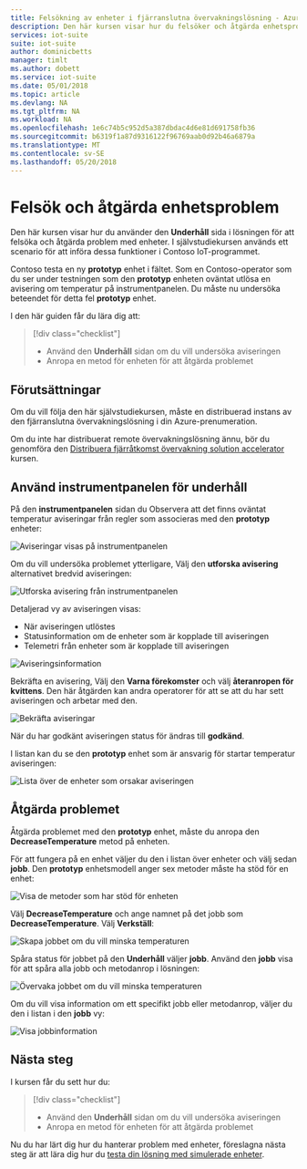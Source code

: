 ```yaml
---
title: Felsökning av enheter i fjärranslutna övervakningslösning - Azure | Microsoft Docs
description: Den här kursen visar hur du felsöker och åtgärda enhetsproblem med i fjärranslutna övervakningslösning.
services: iot-suite
suite: iot-suite
author: dominicbetts
manager: timlt
ms.author: dobett
ms.service: iot-suite
ms.date: 05/01/2018
ms.topic: article
ms.devlang: NA
ms.tgt_pltfrm: NA
ms.workload: NA
ms.openlocfilehash: 1e6c74b5c952d5a387dbdac4d6e81d691758fb36
ms.sourcegitcommit: b6319f1a87d9316122f96769aab0d92b46a6879a
ms.translationtype: MT
ms.contentlocale: sv-SE
ms.lasthandoff: 05/20/2018
---
```

# <a name="troubleshoot-and-remediate-device-issues"></a>Felsök och åtgärda enhetsproblem

Den här kursen visar hur du använder den **Underhåll** sida i lösningen för att felsöka och åtgärda problem med enheter. I självstudiekursen används ett scenario för att införa dessa funktioner i Contoso IoT-programmet.

Contoso testa en ny **prototyp** enhet i fältet. Som en Contoso-operator som du ser under testningen som den **prototyp** enheten oväntat utlösa en avisering om temperatur på instrumentpanelen. Du måste nu undersöka beteendet för detta fel **prototyp** enhet.

I den här guiden får du lära dig att:

>[!div class="checklist"]
> * Använd den **Underhåll** sidan om du vill undersöka aviseringen
> * Anropa en metod för enheten för att åtgärda problemet

## <a name="prerequisites"></a>Förutsättningar

Om du vill följa den här självstudiekursen, måste en distribuerad instans av den fjärranslutna övervakningslösning i din Azure-prenumeration.

Om du inte har distribuerat remote övervakningslösning ännu, bör du genomföra den [Distribuera fjärråtkomst övervakning solution accelerator](iot-accelerators-remote-monitoring-deploy.md) kursen.

## <a name="use-the-maintenance-dashboard"></a>Använd instrumentpanelen för underhåll

På den **instrumentpanelen** sidan du Observera att det finns oväntat temperatur aviseringar från regler som associeras med den **prototyp** enheter:

![Aviseringar visas på instrumentpanelen](./media/iot-accelerators-remote-monitoring-maintain/dashboardalarm.png)

Om du vill undersöka problemet ytterligare, Välj den **utforska avisering** alternativet bredvid aviseringen:

![Utforska avisering från instrumentpanelen](./media/iot-accelerators-remote-monitoring-maintain/dashboardexplorealarm.png)

Detaljerad vy av aviseringen visas:

* När aviseringen utlöstes
* Statusinformation om de enheter som är kopplade till aviseringen
* Telemetri från enheter som är kopplade till aviseringen

![Aviseringsinformation](./media/iot-accelerators-remote-monitoring-maintain/maintenancealarmdetail.png)

Bekräfta en avisering, Välj den **Varna förekomster** och välj **återanropen för kvittens**. Den här åtgärden kan andra operatorer för att se att du har sett aviseringen och arbetar med den.

![Bekräfta aviseringar](./media/iot-accelerators-remote-monitoring-maintain/maintenanceacknowledge.png)

När du har godkänt aviseringen status för ändras till **godkänd**.

I listan kan du se den **prototyp** enhet som är ansvarig för startar temperatur aviseringen:

![Lista över de enheter som orsakar aviseringen](./media/iot-accelerators-remote-monitoring-maintain/maintenanceresponsibledevice.png)

## <a name="remediate-the-issue"></a>Åtgärda problemet

Åtgärda problemet med den **prototyp** enhet, måste du anropa den **DecreaseTemperature** metod på enheten.

För att fungera på en enhet väljer du den i listan över enheter och välj sedan **jobb**. Den **prototyp** enhetsmodell anger sex metoder måste ha stöd för en enhet:

![Visa de metoder som har stöd för enheten](./media/iot-accelerators-remote-monitoring-maintain/maintenancemethods.png)

Välj **DecreaseTemperature** och ange namnet på det jobb som **DecreaseTemperature**. Välj **Verkställ**:

![Skapa jobbet om du vill minska temperaturen](./media/iot-accelerators-remote-monitoring-maintain/maintenancecreatejob.png)

Spåra status för jobbet på den **Underhåll** väljer **jobb**. Använd den **jobb** visa för att spåra alla jobb och metodanrop i lösningen:

![Övervaka jobbet om du vill minska temperaturen](./media/iot-accelerators-remote-monitoring-maintain/maintenancerunningjob.png)

Om du vill visa information om ett specifikt jobb eller metodanrop, väljer du den i listan i den **jobb** vy:

![Visa jobbinformation](./media/iot-accelerators-remote-monitoring-maintain/maintenancejobdetail.png)

## <a name="next-steps"></a>Nästa steg

I kursen får du sett hur du:

<!-- Repeat task list from intro -->
>[!div class="checklist"]
> * Använd den **Underhåll** sidan om du vill undersöka aviseringen
> * Anropa en metod för enheten för att åtgärda problemet

Nu du har lärt dig hur du hanterar problem med enheter, föreslagna nästa steg är att lära dig hur du [testa din lösning med simulerade enheter](iot-accelerators-remote-monitoring-test.md).

<!-- Next tutorials in the sequence -->